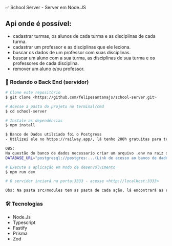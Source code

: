 ✅ School Server - Server em Node.JS 

## Api onde é possível:

- cadastrar turmas, os alunos de cada turma e as disciplinas de cada turma.
- cadastrar um professor e as disciplinas que ele leciona.
- buscar os dados de um professor com suas disciplinas.
- buscar um aluno com a sua turma, as disciplinas de sua turma e os professores de cada disciplina.
- remover um aluno e/ou professor.

### 🎲 Rodando o Back End (servidor)

```bash
# Clone este repositório
$ git clone <https://github.com/felipesantanajs/school-server.git>

# Acesse a pasta do projeto no terminal/cmd
$ cd school-server

# Instale as dependências
$ npm install

$ Banco de Dados utilziado foi o Postgress
- Utilizei ele no https://railway.app/, lá tenho 200h gratuitas para testes.

OBS: 
Na questão do banco de dados necessario criar um arquivo .env na raiz do projeto colocar a seguinte varivel de ambiente:
DATABASE_URL="postgresql://postgres:...(Link de acesso ao banco de dados do postgress)"

# Execute a aplicação em modo de desenvolvimento
$ npm run dev

# O servidor inciará na porta:3333 - acesse <http://localhost:3333>

Obs: Na pasta src/modules tem as pasta de cada ação, lá encontrará as rotas para serem testadas. 
```

### 🛠 Tecnologias 
- Node.Js
- Typescript
- Fastify 
- Prisma
- Zod
